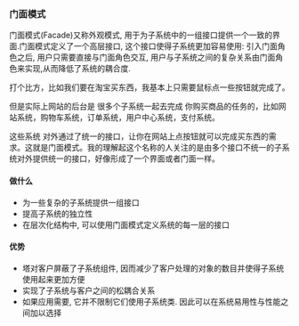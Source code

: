 ### 门面模式

门面模式(Facade)又称外观模式, 用于为子系统中的一组接口提供一个一致的界面.门面模式定义了一个高层接口, 这个接口使得子系统更加容易使用: 引入门面角色之后, 用户只需要直接与门面角色交互, 用户与子系统之间的复杂关系由门面角色来实现,从而降低了系统的耦合度.

打个比方，比如我们要在淘宝买东西，我基本上只需要鼠标点一些按钮就完成了。

但是实际上网站的后台是 很多个子系统一起去完成 你购买商品的任务的，比如网站系统，购物车系统，订单系统，用户中心系统，支付系统。

这些系统 对外通过了统一的接口，让你在网站上点按钮就可以完成买东西的需求。这就是门面模式。我的理解起这个名称的人关注的是由多个接口不统一的子系统对外提供统一的接口，好像形成了一个界面或者门面一样。

#### 做什么
- 为一些复杂的子系统提供一组接口
- 提高子系统的独立性
- 在层次化结构中, 可以使用门面模式定义系统的每一层的接口

#### 优势
- 塔对客户屏蔽了子系统组件, 因而减少了客户处理的对象的数目并使得子系统使用起来更加方便
- 实现了子系统与客户之间的松耦合关系
- 如果应用需要, 它并不限制它们使用子系统类. 因此可以在系统易用性与性能之间加以选择